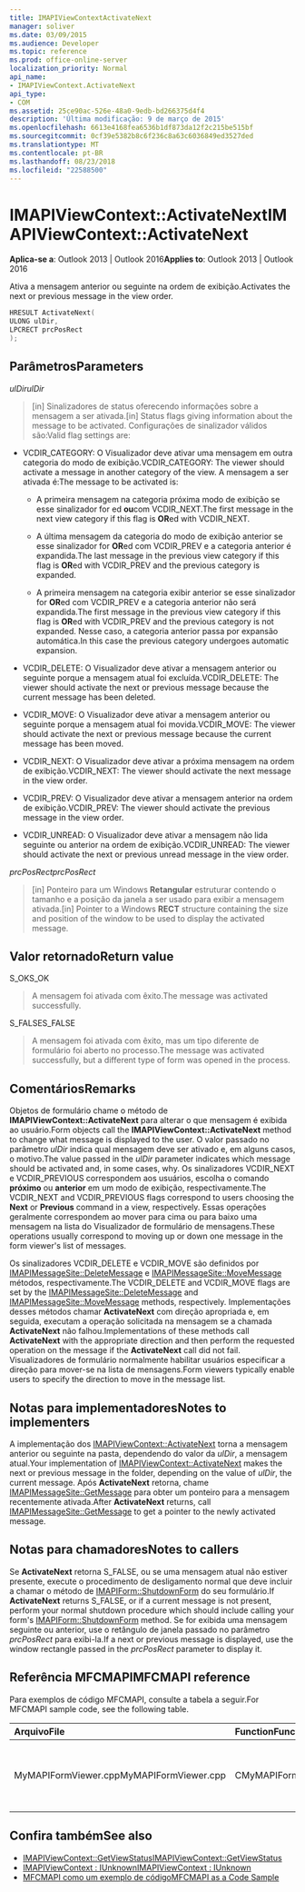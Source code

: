 ```yaml
---
title: IMAPIViewContextActivateNext
manager: soliver
ms.date: 03/09/2015
ms.audience: Developer
ms.topic: reference
ms.prod: office-online-server
localization_priority: Normal
api_name:
- IMAPIViewContext.ActivateNext
api_type:
- COM
ms.assetid: 25ce90ac-526e-48a0-9edb-bd266375d4f4
description: 'Última modificação: 9 de março de 2015'
ms.openlocfilehash: 6613e4168fea6536b1df873da12f2c215be515bf
ms.sourcegitcommit: 0cf39e5382b8c6f236c8a63c6036849ed3527ded
ms.translationtype: MT
ms.contentlocale: pt-BR
ms.lasthandoff: 08/23/2018
ms.locfileid: "22588500"
---
```

# <a name="imapiviewcontextactivatenext"></a><span data-ttu-id="f2711-103">IMAPIViewContext::ActivateNext</span><span class="sxs-lookup"><span data-stu-id="f2711-103">IMAPIViewContext::ActivateNext</span></span>

<span data-ttu-id="f2711-104">**Aplica-se a**: Outlook 2013 | Outlook 2016</span><span class="sxs-lookup"><span data-stu-id="f2711-104">**Applies to**: Outlook 2013 | Outlook 2016</span></span> 
  
<span data-ttu-id="f2711-105">Ativa a mensagem anterior ou seguinte na ordem de exibição.</span><span class="sxs-lookup"><span data-stu-id="f2711-105">Activates the next or previous message in the view order.</span></span> 
  
```cpp
HRESULT ActivateNext(
ULONG ulDir,
LPCRECT prcPosRect
);
```

## <a name="parameters"></a><span data-ttu-id="f2711-106">Parâmetros</span><span class="sxs-lookup"><span data-stu-id="f2711-106">Parameters</span></span>

<span data-ttu-id="f2711-107">_ulDir_</span><span class="sxs-lookup"><span data-stu-id="f2711-107">_ulDir_</span></span>
  
> <span data-ttu-id="f2711-108">[in] Sinalizadores de status oferecendo informações sobre a mensagem a ser ativada.</span><span class="sxs-lookup"><span data-stu-id="f2711-108">[in] Status flags giving information about the message to be activated.</span></span> <span data-ttu-id="f2711-109">Configurações de sinalizador válidos são:</span><span class="sxs-lookup"><span data-stu-id="f2711-109">Valid flag settings are:</span></span>
    
  - <span data-ttu-id="f2711-110">VCDIR_CATEGORY: O Visualizador deve ativar uma mensagem em outra categoria do modo de exibição.</span><span class="sxs-lookup"><span data-stu-id="f2711-110">VCDIR_CATEGORY: The viewer should activate a message in another category of the view.</span></span> <span data-ttu-id="f2711-111">A mensagem a ser ativada é:</span><span class="sxs-lookup"><span data-stu-id="f2711-111">The message to be activated is:</span></span> 
        
    - <span data-ttu-id="f2711-112">A primeira mensagem na categoria próxima modo de exibição se esse sinalizador for ed **ou**com VCDIR_NEXT.</span><span class="sxs-lookup"><span data-stu-id="f2711-112">The first message in the next view category if this flag is **OR**ed with VCDIR_NEXT.</span></span> 
        
    - <span data-ttu-id="f2711-113">A última mensagem da categoria do modo de exibição anterior se esse sinalizador for **OR**ed com VCDIR_PREV e a categoria anterior é expandida.</span><span class="sxs-lookup"><span data-stu-id="f2711-113">The last message in the previous view category if this flag is **OR**ed with VCDIR_PREV and the previous category is expanded.</span></span> 
        
    - <span data-ttu-id="f2711-114">A primeira mensagem na categoria exibir anterior se esse sinalizador for **OR**ed com VCDIR_PREV e a categoria anterior não será expandida.</span><span class="sxs-lookup"><span data-stu-id="f2711-114">The first message in the previous view category if this flag is **OR**ed with VCDIR_PREV and the previous category is not expanded.</span></span> <span data-ttu-id="f2711-115">Nesse caso, a categoria anterior passa por expansão automática.</span><span class="sxs-lookup"><span data-stu-id="f2711-115">In this case the previous category undergoes automatic expansion.</span></span> 
        
  - <span data-ttu-id="f2711-116">VCDIR_DELETE: O Visualizador deve ativar a mensagem anterior ou seguinte porque a mensagem atual foi excluída.</span><span class="sxs-lookup"><span data-stu-id="f2711-116">VCDIR_DELETE: The viewer should activate the next or previous message because the current message has been deleted.</span></span> 
        
  - <span data-ttu-id="f2711-117">VCDIR_MOVE: O Visualizador deve ativar a mensagem anterior ou seguinte porque a mensagem atual foi movida.</span><span class="sxs-lookup"><span data-stu-id="f2711-117">VCDIR_MOVE: The viewer should activate the next or previous message because the current message has been moved.</span></span> 
        
  - <span data-ttu-id="f2711-118">VCDIR_NEXT: O Visualizador deve ativar a próxima mensagem na ordem de exibição.</span><span class="sxs-lookup"><span data-stu-id="f2711-118">VCDIR_NEXT: The viewer should activate the next message in the view order.</span></span> 
        
  - <span data-ttu-id="f2711-119">VCDIR_PREV: O Visualizador deve ativar a mensagem anterior na ordem de exibição.</span><span class="sxs-lookup"><span data-stu-id="f2711-119">VCDIR_PREV: The viewer should activate the previous message in the view order.</span></span> 
        
  - <span data-ttu-id="f2711-120">VCDIR_UNREAD: O Visualizador deve ativar a mensagem não lida seguinte ou anterior na ordem de exibição.</span><span class="sxs-lookup"><span data-stu-id="f2711-120">VCDIR_UNREAD: The viewer should activate the next or previous unread message in the view order.</span></span> 
    
<span data-ttu-id="f2711-121">_prcPosRect_</span><span class="sxs-lookup"><span data-stu-id="f2711-121">_prcPosRect_</span></span>
  
> <span data-ttu-id="f2711-122">[in] Ponteiro para um Windows **Retangular** estruturar contendo o tamanho e a posição da janela a ser usado para exibir a mensagem ativada.</span><span class="sxs-lookup"><span data-stu-id="f2711-122">[in] Pointer to a Windows **RECT** structure containing the size and position of the window to be used to display the activated message.</span></span> 
    
## <a name="return-value"></a><span data-ttu-id="f2711-123">Valor retornado</span><span class="sxs-lookup"><span data-stu-id="f2711-123">Return value</span></span>

<span data-ttu-id="f2711-124">S_OK</span><span class="sxs-lookup"><span data-stu-id="f2711-124">S_OK</span></span> 
  
> <span data-ttu-id="f2711-125">A mensagem foi ativada com êxito.</span><span class="sxs-lookup"><span data-stu-id="f2711-125">The message was activated successfully.</span></span> 
    
<span data-ttu-id="f2711-126">S_FALSE</span><span class="sxs-lookup"><span data-stu-id="f2711-126">S_FALSE</span></span> 
  
> <span data-ttu-id="f2711-127">A mensagem foi ativada com êxito, mas um tipo diferente de formulário foi aberto no processo.</span><span class="sxs-lookup"><span data-stu-id="f2711-127">The message was activated successfully, but a different type of form was opened in the process.</span></span>
    
## <a name="remarks"></a><span data-ttu-id="f2711-128">Comentários</span><span class="sxs-lookup"><span data-stu-id="f2711-128">Remarks</span></span>

<span data-ttu-id="f2711-129">Objetos de formulário chame o método de **IMAPIViewContext::ActivateNext** para alterar o que mensagem é exibida ao usuário.</span><span class="sxs-lookup"><span data-stu-id="f2711-129">Form objects call the **IMAPIViewContext::ActivateNext** method to change what message is displayed to the user.</span></span> <span data-ttu-id="f2711-130">O valor passado no parâmetro _ulDir_ indica qual mensagem deve ser ativado e, em alguns casos, o motivo.</span><span class="sxs-lookup"><span data-stu-id="f2711-130">The value passed in the  _ulDir_ parameter indicates which message should be activated and, in some cases, why.</span></span> <span data-ttu-id="f2711-131">Os sinalizadores VCDIR_NEXT e VCDIR_PREVIOUS correspondem aos usuários, escolha o comando **próximo** ou **anterior** em um modo de exibição, respectivamente.</span><span class="sxs-lookup"><span data-stu-id="f2711-131">The VCDIR_NEXT and VCDIR_PREVIOUS flags correspond to users choosing the **Next** or **Previous** command in a view, respectively.</span></span> <span data-ttu-id="f2711-132">Essas operações geralmente correspondem ao mover para cima ou para baixo uma mensagem na lista do Visualizador de formulário de mensagens.</span><span class="sxs-lookup"><span data-stu-id="f2711-132">These operations usually correspond to moving up or down one message in the form viewer's list of messages.</span></span> 
  
<span data-ttu-id="f2711-133">Os sinalizadores VCDIR_DELETE e VCDIR_MOVE são definidos por [IMAPIMessageSite::DeleteMessage](imapimessagesite-deletemessage.md) e [IMAPIMessageSite::MoveMessage](imapimessagesite-movemessage.md) métodos, respectivamente.</span><span class="sxs-lookup"><span data-stu-id="f2711-133">The VCDIR_DELETE and VCDIR_MOVE flags are set by the [IMAPIMessageSite::DeleteMessage](imapimessagesite-deletemessage.md) and [IMAPIMessageSite::MoveMessage](imapimessagesite-movemessage.md) methods, respectively.</span></span> <span data-ttu-id="f2711-134">Implementações desses métodos chamar **ActivateNext** com direção apropriada e, em seguida, executam a operação solicitada na mensagem se a chamada **ActivateNext** não falhou.</span><span class="sxs-lookup"><span data-stu-id="f2711-134">Implementations of these methods call **ActivateNext** with the appropriate direction and then perform the requested operation on the message if the **ActivateNext** call did not fail.</span></span> <span data-ttu-id="f2711-135">Visualizadores de formulário normalmente habilitar usuários especificar a direção para mover-se na lista de mensagens.</span><span class="sxs-lookup"><span data-stu-id="f2711-135">Form viewers typically enable users to specify the direction to move in the message list.</span></span> 
  
## <a name="notes-to-implementers"></a><span data-ttu-id="f2711-136">Notas para implementadores</span><span class="sxs-lookup"><span data-stu-id="f2711-136">Notes to implementers</span></span>

<span data-ttu-id="f2711-137">A implementação dos [IMAPIViewContext::ActivateNext](imapiviewcontext-activatenext.md) torna a mensagem anterior ou seguinte na pasta, dependendo do valor da _ulDir_, a mensagem atual.</span><span class="sxs-lookup"><span data-stu-id="f2711-137">Your implementation of [IMAPIViewContext::ActivateNext](imapiviewcontext-activatenext.md) makes the next or previous message in the folder, depending on the value of  _ulDir_, the current message.</span></span> <span data-ttu-id="f2711-138">Após **ActivateNext** retorna, chame [IMAPIMessageSite::GetMessage](imapimessagesite-getmessage.md) para obter um ponteiro para a mensagem recentemente ativada.</span><span class="sxs-lookup"><span data-stu-id="f2711-138">After **ActivateNext** returns, call [IMAPIMessageSite::GetMessage](imapimessagesite-getmessage.md) to get a pointer to the newly activated message.</span></span> 
  
## <a name="notes-to-callers"></a><span data-ttu-id="f2711-139">Notas para chamadores</span><span class="sxs-lookup"><span data-stu-id="f2711-139">Notes to callers</span></span>

<span data-ttu-id="f2711-140">Se **ActivateNext** retorna S_FALSE, ou se uma mensagem atual não estiver presente, execute o procedimento de desligamento normal que deve incluir a chamar o método de [IMAPIForm::ShutdownForm](imapiform-shutdownform.md) do seu formulário.</span><span class="sxs-lookup"><span data-stu-id="f2711-140">If **ActivateNext** returns S_FALSE, or if a current message is not present, perform your normal shutdown procedure which should include calling your form's [IMAPIForm::ShutdownForm](imapiform-shutdownform.md) method.</span></span> <span data-ttu-id="f2711-141">Se for exibida uma mensagem seguinte ou anterior, use o retângulo de janela passado no parâmetro _prcPosRect_ para exibi-la.</span><span class="sxs-lookup"><span data-stu-id="f2711-141">If a next or previous message is displayed, use the window rectangle passed in the  _prcPosRect_ parameter to display it.</span></span> 
  
## <a name="mfcmapi-reference"></a><span data-ttu-id="f2711-142">Referência MFCMAPI</span><span class="sxs-lookup"><span data-stu-id="f2711-142">MFCMAPI reference</span></span>

<span data-ttu-id="f2711-143">Para exemplos de código MFCMAPI, consulte a tabela a seguir.</span><span class="sxs-lookup"><span data-stu-id="f2711-143">For MFCMAPI sample code, see the following table.</span></span>
  
|<span data-ttu-id="f2711-144">**Arquivo**</span><span class="sxs-lookup"><span data-stu-id="f2711-144">**File**</span></span>|<span data-ttu-id="f2711-145">**Function**</span><span class="sxs-lookup"><span data-stu-id="f2711-145">**Function**</span></span>|<span data-ttu-id="f2711-146">**Comment**</span><span class="sxs-lookup"><span data-stu-id="f2711-146">**Comment**</span></span>|
|:-----|:-----|:-----|
|<span data-ttu-id="f2711-147">MyMAPIFormViewer.cpp</span><span class="sxs-lookup"><span data-stu-id="f2711-147">MyMAPIFormViewer.cpp</span></span>  <br/> |<span data-ttu-id="f2711-148">CMyMAPIFormViewer::ActivateNext</span><span class="sxs-lookup"><span data-stu-id="f2711-148">CMyMAPIFormViewer::ActivateNext</span></span>  <br/> |<span data-ttu-id="f2711-149">MFCMAPI implementa o método **IMAPIViewContext::ActivateNext** nessa função.</span><span class="sxs-lookup"><span data-stu-id="f2711-149">MFCMAPI implements the **IMAPIViewContext::ActivateNext** method in this function.</span></span>  <br/> |
   
## <a name="see-also"></a><span data-ttu-id="f2711-150">Confira também</span><span class="sxs-lookup"><span data-stu-id="f2711-150">See also</span></span>

- [<span data-ttu-id="f2711-151">IMAPIViewContext::GetViewStatus</span><span class="sxs-lookup"><span data-stu-id="f2711-151">IMAPIViewContext::GetViewStatus</span></span>](imapiviewcontext-getviewstatus.md)
- [<span data-ttu-id="f2711-152">IMAPIViewContext : IUnknown</span><span class="sxs-lookup"><span data-stu-id="f2711-152">IMAPIViewContext : IUnknown</span></span>](imapiviewcontextiunknown.md)
- [<span data-ttu-id="f2711-153">MFCMAPI como um exemplo de código</span><span class="sxs-lookup"><span data-stu-id="f2711-153">MFCMAPI as a Code Sample</span></span>](mfcmapi-as-a-code-sample.md)


